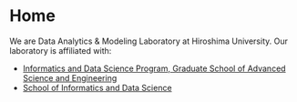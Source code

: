 # Home

We are Data Analytics & Modeling Laboratory at Hiroshima University. 
Our laboratory is affiliated with: 
- [Informatics and Data Science Program, Graduate School of Advanced Science and Engineering](https://www.hiroshima-u.ac.jp/en/adse/staff/informatics-and-data-science)
- [School of Informatics and Data Science](https://www.hiroshima-u.ac.jp/en/ids)
